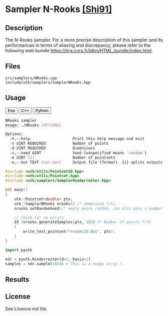 # Sampler N-Rooks [[Shi91]](http://www.cs.utah.edu/~shirley/papers/euro91.pdf)

## Description

The N-Rooks sampler.
For a more precise description of this sampler and its performances in terms of aliasing and discrepancy, please refer to the following web bundle https://liris.cnrs.fr/ldbn/HTML_bundle/index.html.

## Files

```
src/samplers/NRooks.cpp  
include/utk/samplers/SamplerNRooks.hpp
```

## Usage

<button class="tablink exebutton" onclick="openCode('exe', this)" markdown="1">Exe</button> 
<button class="tablink cppbutton" onclick="openCode('cpp', this)" markdown="1">C++</button> 
<button class="tablink pybutton" onclick="openCode('py', this)" markdown="1">Python</button> 
<br/>
  

<div class="exe tabcontent">

```bash
NRooks sampler
Usage: ./NRooks [OPTIONS]

Options:
  -h,--help                   Print this help message and exit
  -n UINT REQUIRED            Number of points
  -d UINT REQUIRED            Dimensions
  -s,--seed UINT              Seed (unspecified means 'random')
  -m UINT [1]                 Number of pointsets
  -o,--out TEXT [out.dat]     Output file (format). {i} splits outputs in multiple files and token is replaced by index.
```

</div>

<div class="cpp tabcontent">

```  cpp
#include <utk/utils/PointsetIO.hpp>
#include <utk/utils/Pointset.hpp>
#include <utk/samplers/SamplerNiederreiter.hpp>

int main()
{
    utk::Pointset<double> pts;
    utk::SamplerNRooks nrooks(2 /* dimension */);
    nrooks.setRandomSeed(/* empty means random, can also pass a number */);

    // Check for no errors
    if (nrooks.generateSamples(pts, 1024 /* Number of points */))
    {
        write_text_pointset("nrooks2d.dat", pts);
    }
}
```  

</div>

<div class="py tabcontent">

``` python
import pyutk

ndr = pyutk.Niederreiter(d=2, basis=2)
samples = ndr.sample(1024) # This is a numpy array !
```  

</div>

## Results

<div class="results"></div>
<script>
  window.addEventListener('DOMContentLoaded', function() { show_results(); }); 
</script>

## License

See Licence.md file.